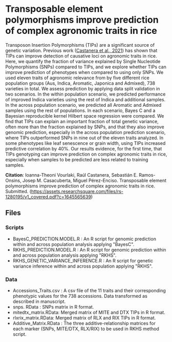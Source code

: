 
# Transposable element polymorphisms improve prediction of complex agronomic traits in rice

Transposon Insertion Polymorphisms (TIPs) are a significant source of genetic variation. Previous work ([Castanera et al., 2021](https://onlinelibrary.wiley.com/doi/10.1111/tpj.15277)) has shown that TIPs can improve detection of causative loci on agronomic traits in rice. Here, we quantify the fraction of variance explained by Single Nucleotide Polymorphisms (SNPs) compared to TIPs, and we explore whether TIPs can improve prediction of phenotypes when compared to using only SNPs. We used eleven traits of agronomic relevance from by five different rice population groups (Aus, Indica, Aromatic, Japonica and Admixed), 738 varieties in total. We assess prediction by applying data split validation in two scenarios. In the within population scenario, we predicted performance of improved Indica varieties using the rest of Indica and additional samples. In the across population scenario, we predicted all Aromatic and Admixed samples using the rest of populations. In each scenario, Bayes C and a Bayesian reproducible kernel Hilbert space regression were compared. We find that TIPs can explain an important fraction of total genetic variance, often more than the fraction explained by SNPs, and that they also improve genomic prediction, especially in the across population prediction scenario, where TIPs outperformed SNPs in nine out of the eleven traits analyzed. In some phenotypes like leaf senescence or grain width, using TIPs increased predictive correlation by 40%. Our results evidence, for the first time, that TIPs genotyping can improve prediction on complex agronomic traits in rice, especially when samples to be predicted are less related to training samples. 

**Citation**:  Ioanna-Theoni Vourlaki, Raúl Castanera, Sebastián E. Ramos-Onsins, Josep M. Casacuberta, Miguel Pérez-Enciso. Transposable element polymorphisms improve prediction of complex agronomic traits in rice. Submitted. (https://assets.researchsquare.com/files/rs-1280195/v1_covered.pdf?c=1645565639)



## Files
  ### Scripts 
  * BayesC_PREDICTION.MODEL.R : An R script for genomic prediction within and across population analysis applying "BayesC".   
  * RKHS_PREDICTION.MODEL.R :   An R script for genomic prediction within and across population analysis applying  "RKHS".
  * RKHS_GENETIC_VARIANCE_INFERENCE.R : An R script for genetic variance inference within and across population applying  "RKHS".
     
   ### Data
   * Accessions_Traits.csv : A csv file of the 11 traits and their corresponding phenotypic values for the 738 accessions. Data transformed as described in manuscript.
   * snps. RData : SNPs matrix in R format.
   * mitedtx_matrix.RData: Merged matrix of MITE and DTX TIPs in R format.
   * rlxrix_matrix.RData: Merged matrix of RLX and RIX TIPs in R format.
   * Additive_Matrix.RData : The three additive-relationship matrices for each marker (SNPs, MITE/DTX, RLX/RIX) to be used in RKHS method script. 
   
